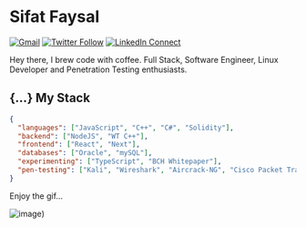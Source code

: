 # Sifat Faysal

[![Gmail](https://img.shields.io/badge/%20-Send%20Email-black?color=14171A&labelColor=ef5350&logo=gmail&logoColor=ffffff)](mailto:sifatfaysalsifat@gmail.com)
[![Twitter Follow](https://img.shields.io/badge/dynamic/json.svg?color=14171A&labelColor=37474f&logo=twitter&logoColor=4fc3f7&label=&query=%24[0].followers_count&url=https%3A%2F%2Fcdn.syndication.twimg.com%2Fwidgets%2Ffollowbutton%2Finfo.json%3Fscreen_names%3Diamdibakardipu&suffix=%20Followers)](https://twitter.com/sifatfaysal)
[![LinkedIn Connect](https://img.shields.io/badge/%20-Connect-black?color=14171A&labelColor=212121&logo=linkedin&logoColor=ffffff)](https://www.linkedin.com/in/sifat-faysal/)

Hey there, I brew code with coffee. Full Stack, Software Engineer, Linux Developer and Penetration Testing enthusiasts.

## {...} My Stack

```json
{
  "languages": ["JavaScript", "C++", "C#", "Solidity"],
  "backend": ["NodeJS", "WT C++"],
  "frontend": ["React", "Next"],
  "databases": ["Oracle", "mySQL"],
  "experimenting": ["TypeScript", "BCH Whitepaper"],
  "pen-testing": ["Kali", "Wireshark", "Aircrack-NG", "Cisco Packet Tracer"]
}
```

Enjoy the gif...

![image](https://github.com/sifatfaysal/sifatfaysal/main/dino.gif))
